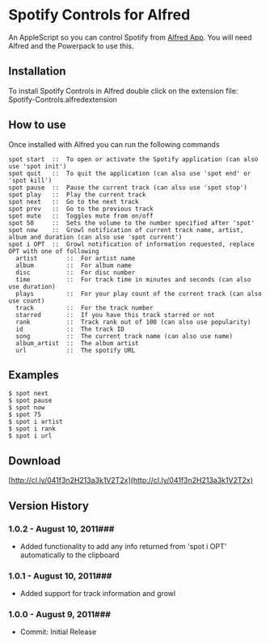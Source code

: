 Spotify Controls for Alfred
============

An AppleScript so you can control Spotify from [Alfred App](http://alfredapp.com/). You will need Alfred and the Powerpack to use this.

Installation
----------------

To install Spotify Controls in Alfred double click on the extension file: Spotify-Controls.alfredextension

How to use
----------------

Once installed with Alfred you can run the following commands


    spot start  ::  To open or activate the Spotify application (can also use 'spot init')
    spot quit   ::  To quit the application (can also use 'spot end' or 'spot kill')
    spot pause  ::  Pause the current track (can also use 'spot stop')
    spot play   ::  Play the current track
    spot next   ::  Go to the next track
    spot prev   ::  Go to the previous track
    spot mute   ::  Toggles mute from on/off
    spot 50     ::  Sets the volume to the number specified after 'spot'
    spot now    ::  Growl notification of current track name, artist, album and duration (can also use 'spot current')
    spot i OPT  ::  Growl notification of information requested, replace OPT with one of following
      artist        ::  For artist name
      album         ::  For album name
      disc          ::  For disc number
      time          ::  For track time in minutes and seconds (can also use duration)
      plays         ::  For your play count of the current track (can also use count)
      track         ::  For the track number
      starred       ::  If you have this track starred or not
      rank          ::  Track rank out of 100 (can also use popularity)
      id            ::  The track ID
      song          ::  The current track name (can also use name)
      album_artist  ::  The album artist
      url           ::  The spotify URL
      

Examples
----------------
    $ spot next
    $ spot pause
    $ spot now
    $ spot 75
    $ spot i artist
    $ spot i rank
    $ spot i url


Download
----------------
[http://cl.ly/041f3n2H213a3k1V2T2x](http://cl.ly/041f3n2H213a3k1V2T2x)
    

## Version History ##
### 1.0.2 - August 10, 2011###
 
- Added functionality to add any info returned from 'spot i OPT' automatically to the clipboard

### 1.0.1 - August 10, 2011###
 
- Added support for track information and growl

### 1.0.0 - August 9, 2011###
 
- Commit: Initial Release
